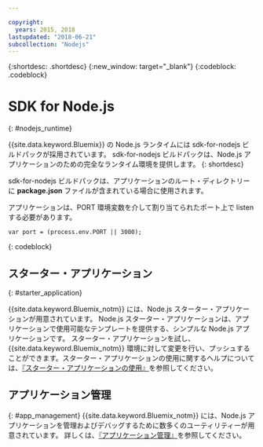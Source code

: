 ```yaml
---

copyright:
  years: 2015, 2018
lastupdated: "2018-06-21"
subcollection: "Nodejs"
---
```


{:shortdesc: .shortdesc}
{:new_window: target="_blank"}
{:codeblock: .codeblock}


# SDK for Node.js
{: #nodejs_runtime}

{{site.data.keyword.Bluemix}} の Node.js ランタイムには sdk-for-nodejs ビルドパックが採用されています。
sdk-for-nodejs ビルドパックは、Node.js アプリケーションのための完全なランタイム環境を提供します。
{: shortdesc}

sdk-for-nodejs ビルドパックは、アプリケーションのルート・ディレクトリーに **package.json** ファイルが含まれている場合に使用されます。

アプリケーションは、PORT 環境変数を介して割り当てられたポート上で listen する必要があります。
```
var port = (process.env.PORT || 3000);
```
{: codeblock}

## スターター・アプリケーション
{: #starter_application}

{{site.data.keyword.Bluemix_notm}} には、Node.js スターター・アプリケーションが用意されています。  Node.js スターター・アプリケーションは、アプリケーションで使用可能なテンプレートを提供する、シンプルな Node.js アプリケーションです。 スターター・アプリケーションを試し、{{site.data.keyword.Bluemix_notm}} 環境に対して変更を行い、プッシュすることができます。スターター・アプリケーションの使用に関するヘルプについては、[『スターター・アプリケーションの使用』](/docs/runtimes-common/starter_app_usage.html)を参照してください。

## アプリケーション管理
{: #app_management}
{{site.data.keyword.Bluemix_notm}} には、Node.js アプリケーションを管理およびデバッグするために数多くのユーティリティーが用意されています。  詳しくは、[『アプリケーション管理』](/docs/runtimes-common/app_mng.html)を参照してください。
